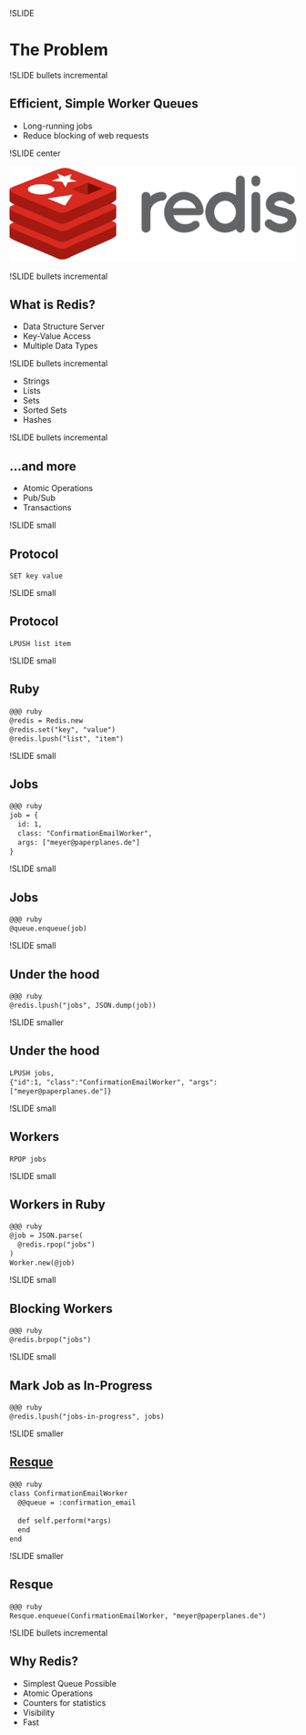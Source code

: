 !SLIDE

# The Problem #

!SLIDE bullets incremental

## Efficient, Simple Worker Queues ##

* Long-running jobs
* Reduce blocking of web requests

!SLIDE center

<a href="http://redis.io"><img src="redis.png"></a>

!SLIDE bullets incremental

## What is Redis? ##

* Data Structure Server
* Key-Value Access
* Multiple Data Types

!SLIDE bullets incremental

* Strings
* Lists
* Sets
* Sorted Sets
* Hashes

!SLIDE bullets incremental

## ...and more ##

* Atomic Operations
* Pub/Sub
* Transactions

!SLIDE small

## Protocol

    SET key value

!SLIDE small

## Protocol

    LPUSH list item

!SLIDE small

## Ruby

    @@@ ruby
    @redis = Redis.new
    @redis.set("key", "value")
    @redis.lpush("list", "item")

!SLIDE small

## Jobs

    @@@ ruby
    job = {
      id: 1,
      class: "ConfirmationEmailWorker",
      args: ["meyer@paperplanes.de"]
    }

!SLIDE small

## Jobs

    @@@ ruby
    @queue.enqueue(job)

!SLIDE small

## Under the hood

    @@@ ruby
    @redis.lpush("jobs", JSON.dump(job))

!SLIDE smaller

## Under the hood

    LPUSH jobs,
    {"id":1, "class":"ConfirmationEmailWorker", "args":["meyer@paperplanes.de"]}

!SLIDE small

## Workers

    RPOP jobs

!SLIDE small

## Workers in Ruby

    @@@ ruby
    @job = JSON.parse(
      @redis.rpop("jobs")
    )
    Worker.new(@job)

!SLIDE small

## Blocking Workers

    @@@ ruby
    @redis.brpop("jobs")

!SLIDE small

## Mark Job as In-Progress

    @@@ ruby
    @redis.lpush("jobs-in-progress", jobs)

!SLIDE smaller

## [Resque](http://github.com/defunkt/resque)

    @@@ ruby
    class ConfirmationEmailWorker
      @@queue = :confirmation_email

      def self.perform(*args)
      end
    end

!SLIDE smaller

## Resque

    @@@ ruby
    Resque.enqueue(ConfirmationEmailWorker, "meyer@paperplanes.de")

!SLIDE bullets incremental

## Why Redis?

* Simplest Queue Possible
* Atomic Operations
* Counters for statistics
* Visibility
* Fast
